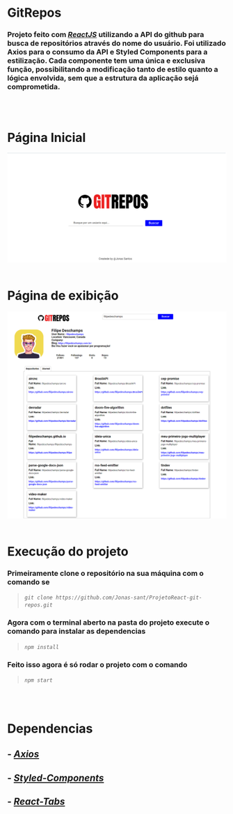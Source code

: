 # GitRepos
### Projeto feito com *[ReactJS](https://pt-br.reactjs.org/docs/getting-started.html)* utilizando a API do github para busca de repositórios através do nome do usuário. Foi utilizado Axios para o consumo da API e Styled Components para a estilização. Cada componente tem uma única e exclusiva função, possibilitando a modificação tanto de estilo quanto a lógica envolvida, sem que a estrutura da aplicação sejá comprometida.
<br/><br/>

# Página Inicial

![Tela De Inicio](src/assets/paginaInicial.png)
<br/><br/>

# Página de exibição
![Tela de exibicao](src/assets/paginaPesquisa.png)
<br/><br/>

# Execução do projeto
### Primeiramente clone o repositório na sua máquina com o comando se
>*`git clone https://github.com/Jonas-sant/ProjetoReact-git-repos.git`*

### Agora com o terminal aberto na pasta do projeto execute o comando para instalar as dependencias
>*`npm install`*

### Feito isso agora é só rodar o projeto com o comando
 >*`npm start`*

<br/><br/>

# Dependencias
## - *[Axios](https://github.com/axios/axios)*
## - *[Styled-Components](https://github.com/styled-components/styled-components)*
## - *[React-Tabs](https://github.com/reactjs/react-tabs)*
